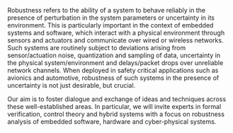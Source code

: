 Robustness refers to the ability of a system to behave reliably in the presence of perturbation in the system parameters or uncertainty in its environment. This is particularly important in the context of embedded systems and software, which interact with a physical environment through sensors and actuators and communicate over wired or wireless networks. Such systems are routinely subject to deviations arising from sensor/actuation noise, quantization and sampling of data, uncertainty in the physical system/environment and delays/packet drops over unreliable network channels. When deployed in safety critical applications such as avionics and automotive, robustness of such systems in the presence of uncertainty is not just desirable, but crucial.

Our aim is to foster dialogue and exchange of ideas and techniques across these well-established areas. In particular, we will invite experts in formal verification, control theory and hybrid systems with a focus on robustness analysis of embedded software, hardware and cyber-physical systems.